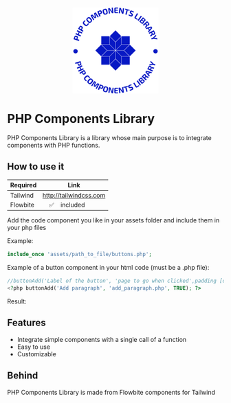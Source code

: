 <p align="center">
<img src="https://github.com/AndreaCodinLife/PHP-Components-Library/blob/e1f472dc58078708073b7775679de721fac5f5d4/php-components-library-logo.png" alt="drawing" width="200"/></p>

# PHP Components Library
PHP Components Library is a library whose main purpose is to integrate components with PHP functions.

## How to use it

| Required | Link |
| ------ | ------ |
| Tailwind | http://tailwindcss.com |
| Flowbite | &nbsp;&nbsp;&nbsp;&nbsp;✅&nbsp;&nbsp;&nbsp;&nbsp;included |

Add the code component you like in your assets folder and include them in your php files

Example:
```php
include_once 'assets/path_to_file/buttons.php';
```
Example of a button component in your html code (must be a .php file):
```php
//buttonAdd('Label of the button', 'page to go when clicked',padding [optionnal])
<?php buttonAdd('Add paragraph', 'add_paragraph.php', TRUE); ?>
```
Result:


## Features

- Integrate simple components with a single call of a function
- Easy to use
- Customizable

## Behind

PHP Components Library is made from Flowbite components for Tailwind
